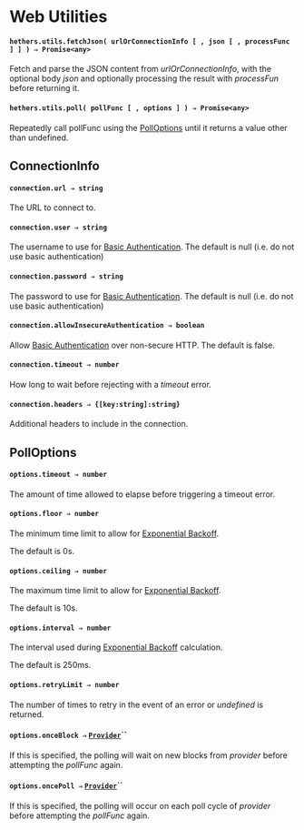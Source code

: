 # Web Utilities

#### `hethers.utils.fetchJson( urlOrConnectionInfo [ , json [ , processFunc ] ] ) ⇒ Promise<any>`

Fetch and parse the JSON content from _urlOrConnectionInfo_, with the optional body _json_ and optionally processing the result with _processFun_ before returning it.

#### `hethers.utils.poll( pollFunc [ , options ] ) ⇒ Promise<any>`

Repeatedly call pollFunc using the [PollOptions](web-utilities.md#polloptions) until it returns a value other than undefined.

## ConnectionInfo

#### `connection.url ⇒ string`

The URL to connect to.

#### `connection.user ⇒ string`

The username to use for [Basic Authentication](https://en.wikipedia.org/wiki/Basic\_access\_authentication). The default is null (i.e. do not use basic authentication)

#### `connection.password ⇒ string`

The password to use for [Basic Authentication](https://en.wikipedia.org/wiki/Basic\_access\_authentication). The default is null (i.e. do not use basic authentication)

#### `connection.allowInsecureAuthentication ⇒ boolean`

Allow [Basic Authentication](https://en.wikipedia.org/wiki/Basic\_access\_authentication) over non-secure HTTP. The default is false.

#### `connection.timeout ⇒ number`

How long to wait before rejecting with a _timeout_ error.

#### `connection.headers ⇒ {[key:string]:string}`

Additional headers to include in the connection.

## PollOptions

#### `options.timeout ⇒ number`

The amount of time allowed to elapse before triggering a timeout error.

#### `options.floor ⇒ number`

The minimum time limit to allow for [Exponential Backoff](https://en.wikipedia.org/wiki/Exponential\_backoff).

The default is 0s.

#### `options.ceiling ⇒ number`

The maximum time limit to allow for [Exponential Backoff](https://en.wikipedia.org/wiki/Exponential\_backoff).

The default is 10s.

#### `options.interval ⇒ number`

The interval used during [Exponential Backoff](https://en.wikipedia.org/wiki/Exponential\_backoff) calculation.

The default is 250ms.

#### `options.retryLimit ⇒ number`

The number of times to retry in the event of an error or _undefined_ is returned.

#### `options.onceBlock ⇒` [`Provider`](../providers/provider/)``

If this is specified, the polling will wait on new blocks from _provider_ before attempting the _pollFunc_ again.

#### `options.oncePoll ⇒` [`Provider`](../providers/provider/)``

If this is specified, the polling will occur on each poll cycle of _provider_ before attempting the _pollFunc_ again.
